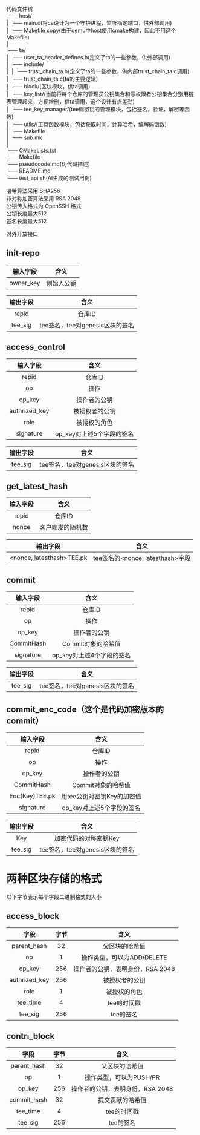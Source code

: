 
代码文件树  
├── host/  
│   ├── main.c(将ca设计为一个守护进程，监听指定端口，供外部调用)  
│   └── Makefile copy(由于qemu中host使用cmake构建，因此不用这个Makefile)  
│  
├── ta/  
│   ├── user_ta_header_defines.h(定义了ta的一些参数，供外部调用)  
│   ├── include/  
│   │   └── trust_chain_ta.h(定义了ta的一些参数，供内部trust_chain_ta.c调用)  
│   ├── trust_chain_ta.c(ta的主要逻辑)  
│   ├── block/(区块模块，供ta调用)  
│   ├── key_list/(当前将每个仓库的管理员公钥集合和写权限者公钥集合分别用链表管理起来，方便增删，供ta调用，这个设计有点差劲)  
│   ├── tee_key_manager/(tee侧密钥的管理模块，包括签名，验证，解密等函数)  
│   ├── utils/(工具函数模块，包括获取时间，计算哈希，编解码函数)  
│   ├── Makefile  
│   └── sub.mk  
│  
└── CMakeLists.txt  
└── Makefile  
└── pseudocode.md(伪代码描述)  
└── README.md  
└── test_api.sh(AI生成的测试用例)  

哈希算法采用 SHA256  
非对称加密算法采用 RSA 2048  
公钥传入格式为 OpenSSH 格式  
公钥长度最大512  
签名长度最大512  

对外开放接口 
## init-repo

|输入字段|含义|  
|:---:|:--:|
|owner_key |创始人公钥 |  

|输出字段|含义|  
|:---:|:--:|
|repid | 仓库ID  |    
|tee_sig |tee签名，tee对genesis区块的签名|   

## access_control
|输入字段|含义|  
|:---:|:--:|
|repid | 仓库ID |  
|op | 操作|
|op_key | 操作者的公钥|
|authrized_key | 被授权者的公钥|
|role | 被授权的角色|
|signature | op_key对上述5个字段的签名|

|输出字段|含义|  
|:---:|:--:|  
|tee_sig |tee签名，tee对genesis区块的签名|   

## get_latest_hash
|输入字段|含义|  
|:---:|:--:|
|repid | 仓库ID  |
|nonce | 客户端发的随机数|

|输出字段|含义|  
|:---:|:--:|  
|<nonce, latesthash>TEE.pk |tee签名的<nonce, latesthash>字段|  


## commit
|输入字段|含义|  
|:---:|:--:|
|repid | 仓库ID  |
|op | 操作|
|op_key | 操作者的公钥|
|CommitHash | Commit对象的哈希值|
|signature | op_key对上述4个字段的签名|

|输出字段|含义|  
|:---:|:--:|  
|tee_sig |tee签名，tee对genesis区块的签名|  


## commit_enc_code（这个是代码加密版本的commit）
|输入字段|含义|  
|:---:|:--:|
|repid | 仓库ID  |
|op | 操作|
|op_key | 操作者的公钥|
|CommitHash | Commit对象的哈希值|
|Enc(Key)TEE.pk | 用tee公钥对密钥Key的加密值|
|signature | op_key对上述5个字段的签名|

|输出字段|含义|  
|:---:|:--:|  
|Key | 加密代码的对称密钥Key|
|tee_sig |tee签名，tee对genesis区块的签名|  


# 两种区块存储的格式
以下字节表示每个字段二进制格式的大小  

## access_block  
|字段|字节|含义|  
|:---:|:--:|:---:|
|parent_hash| 32 | 父区块的哈希值|
|op  |1  |操作类型，可以为ADD/DELETE|  
|op_key| 256 | 操作者的公钥，表明身份，RSA 2048|
|authrized_key| 256 | 被授权者的公钥|
|role| 1 | 被授权的角色|
|tee_time| 4 | tee的时间戳|
|tee_sig| 256 | tee的签名|

## contri_block  
|字段|字节|含义|  
|:---:|:--:|:---:|
|parent_hash| 32 | 父区块的哈希值|
|op  |1  |操作类型，可以为PUSH/PR|  
|op_key| 256 | 操作者的公钥，表明身份，RSA 2048|
|commit_hash| 32 | 提交贡献的哈希值|
|tee_time| 4 | tee的时间戳|
|tee_sig| 256 | tee的签名|

